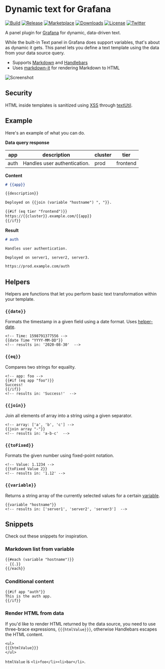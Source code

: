 # Dynamic text for Grafana

[![Build](https://github.com/marcusolsson/grafana-dynamictext-panel/workflows/CI/badge.svg)](https://github.com/marcusolsson/grafana-dynamictext-panel/actions?query=workflow%3A%22CI%22)
[![Release](https://github.com/marcusolsson/grafana-dynamictext-panel/workflows/Release/badge.svg)](https://github.com/marcusolsson/grafana-dynamictext-panel/actions?query=workflow%3ARelease)
[![Marketplace](https://img.shields.io/badge/dynamic/json?logo=grafana&color=F47A20&label=marketplace&prefix=v&query=%24.items%5B%3F%28%40.slug%20%3D%3D%20%22marcusolsson-dynamictext-panel%22%29%5D.version&url=https%3A%2F%2Fgrafana.com%2Fapi%2Fplugins)](https://grafana.com/grafana/plugins/marcusolsson-dynamictext-panel)
[![Downloads](https://img.shields.io/badge/dynamic/json?logo=grafana&color=F47A20&label=downloads&query=%24.items%5B%3F%28%40.slug%20%3D%3D%20%22marcusolsson-dynamictext-panel%22%29%5D.downloads&url=https%3A%2F%2Fgrafana.com%2Fapi%2Fplugins)](https://grafana.com/grafana/plugins/marcusolsson-dynamictext-panel)
[![License](https://img.shields.io/github/license/marcusolsson/grafana-dynamictext-panel)](LICENSE)
[![Twitter](https://img.shields.io/twitter/follow/marcusolsson?color=%231DA1F2&label=twitter&style=plastic)](https://twitter.com/marcusolsson)

A panel plugin for [Grafana](https://grafana.com) for dynamic, data-driven text.

While the built-in Text panel in Grafana does support variables, that's about as dynamic it gets. This panel lets you define a text template using the data from your data source query.

- Supports [Markdown](https://commonmark.org/help/) and [Handlebars](https://handlebarsjs.com/guide/expressions.html#basic-usage)
- Uses [markdown-it](https://github.com/markdown-it/markdown-it) for rendering Markdown to HTML

![Screenshot](https://github.com/marcusolsson/grafana-dynamictext-panel/raw/main/src/img/screenshot.png)

## Security

HTML inside templates is sanitized using [XSS](https://jsxss.com/en/index.html) through [textUtil](https://grafana.com/docs/grafana/latest/packages_api/data/textutil/).

## Example

Here's an example of what you can do.

**Data query response**

| app  | description                  | cluster | tier     |
|------|------------------------------|---------|----------|
| auth | Handles user authentication. | prod    | frontend |

**Content**

```md
# {{app}}

{{description}}

Deployed on {{join (variable "hostname") ", "}}.

{{#if (eq tier "frontend")}}
https://{{cluster}}.example.com/{{app}}
{{/if}}
```

**Result**

```md
# auth

Handles user authentication.

Deployed on server1, server2, server3.

https://prod.example.com/auth
```

## Helpers

Helpers are functions that let you perform basic text transformation within your template.

### `{{date}}`

Formats the timestamp in a given field using a date format. Uses [helper-date](https://github.com/helpers/helper-date).

```
<!-- Time: 1598791377556 -->
{{date Time "YYYY-MM-DD"}}
<!-- results in: '2020-08-30'  -->
```

### `{{eq}}`

Compares two strings for equality.

```
<!-- app: foo -->
{{#if (eq app "foo")}}
Success!
{{/if}}
<!-- results in: 'Success!'  -->
```

### `{{join}}`

Join all elements of array into a string using a given separator.

```
<!-- array: ['a', 'b', 'c'] -->
{{join array "-"}}
<!-- results in: 'a-b-c'  -->
```

### `{{toFixed}}`

Formats the given number using fixed-point notation.

```
<!-- Value: 1.1234 -->
{{toFixed Value 2}}
<!-- results in: '1.12' -->
```

### `{{variable}}`

Returns a string array of the currently selected values for a certain [variable](https://grafana.com/docs/grafana/latest/variables/).

```
{{variable "hostname"}}
<!-- results in: ['server1', 'server2', 'server3']  -->
```

## Snippets

Check out these snippets for inspiration.

### Markdown list from variable

```md
{{#each (variable "hostname")}}
- {{.}}
{{/each}}
```

### Conditional content

```
{{#if app "auth"}}
This is the auth app.
{{/if}}
```

### Render HTML from data

If you'd like to render HTML returned by the data source, you need to use three-brace expressions, `{{{htmlValue}}}`, otherwise Handlebars escapes the HTML content.

```
<ul>
{{{htmlValue}}}
</ul>
```

`htmlValue` is `<li>foo</li><li>bar</li>`.
